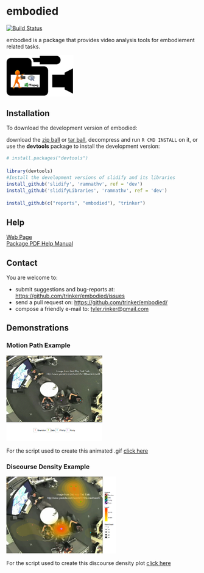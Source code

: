 embodied
=======

[![Build Status](https://travis-ci.org/trinker/embodied.png?branch=master)](https://travis-ci.org/trinker/embodied)

embodied is a package that provides video analysis tools for embodiement related tasks.

<img src="inst/embodied_logo/embodied.png" width="35%">

## Installation

To download the development version of embodied:


download the [zip ball](https://github.com/trinker/embodied/zipball/master) or [tar ball](https://github.com/trinker/embodied/tarball/master), decompress and run `R CMD INSTALL` on it, or use the **devtools** package to install the development version:


```r
# install.packages("devtools")

library(devtools)
#Install the development versions of slidify and its libraries
install_github('slidify', 'ramnathv', ref = 'dev')
install_github('slidifyLibraries', 'ramnathv', ref = 'dev')

install_github(c("reports", "embodied"), "trinker")
```

## Help
  
[Web Page](http://trinker.github.com/embodied/)      
[Package PDF Help Manual](https://dl.dropbox.com/u/61803503/embodied.pdf)      

## Contact

You are welcome to:
* submit suggestions and bug-reports at: <https://github.com/trinker/embodied/issues>
* send a pull request on: <https://github.com/trinker/embodied/>
* compose a friendly e-mail to: <tyler.rinker@gmail.com>

## Demonstrations

### Motion Path Example

<img src="inst/sandbox/out.gif" width="50%">

For the script used to create this animated .gif [click here](https://github.com/trinker/embodied/blob/master/inst/example_plots/motion_path.md)

### Discourse Density Example

<img src="inst/example_plots/figure/unnamed-chunk-6.png" width="57%">

For the script used to create this discourse density plot [click here](https://github.com/trinker/embodied/blob/master/inst/example_plots/Density.md)

